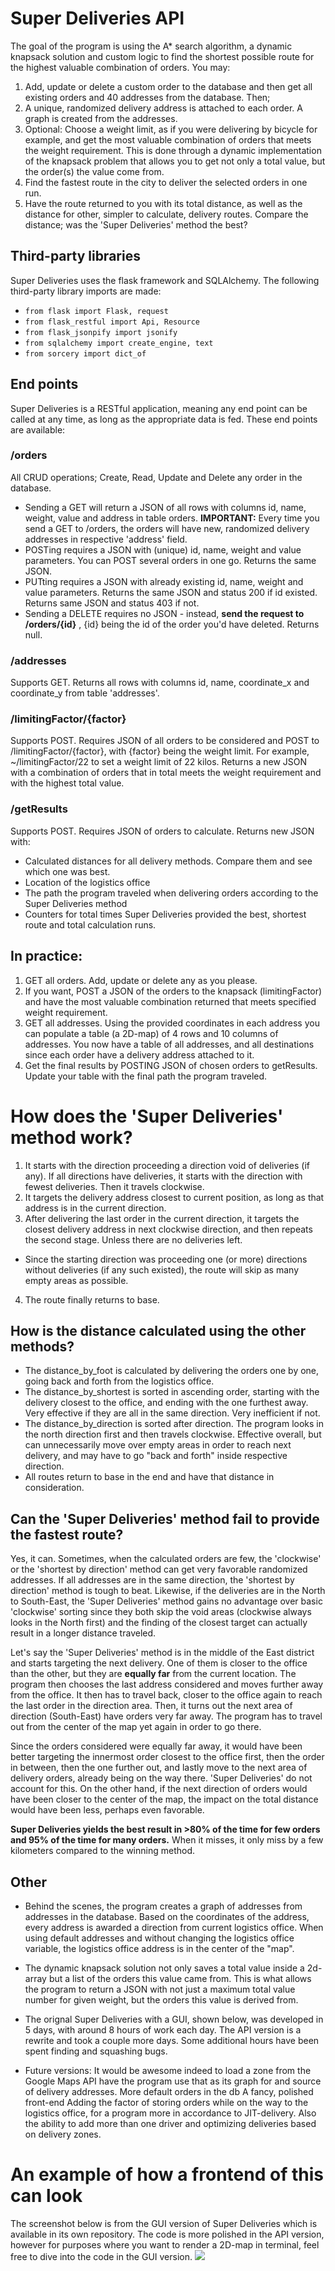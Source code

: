 # Super Deliveries API
The goal of the program is using the A* search algorithm, a dynamic knapsack solution and custom logic to find the shortest possible route for the highest valuable combination of orders. You may:
1) Add, update or delete a custom order to the database and then get all existing orders and 40 addresses from the database. Then;
2) A unique, randomized delivery address is attached to each order. A graph is created from the addresses.
3) Optional: Choose a weight limit, as if you were delivering by bicycle for example, and get the most valuable combination of orders that meets the weight requirement. This is done through a dynamic implementation of the knapsack problem that allows you to get not only a total value, but the order(s) the value come from.
4) Find the fastest route in the city to deliver the selected orders in one run.
5) Have the route returned to you with its total distance, as well as the distance for other, simpler to calculate, delivery routes. Compare the distance; was the 'Super Deliveries' method the best?

## Third-party libraries
Super Deliveries uses the flask framework and SQLAlchemy. The following third-party library imports are made:
* `from flask import Flask, request`
* `from flask_restful import Api, Resource`
* `from flask_jsonpify import jsonify`
* `from sqlalchemy import create_engine, text`
* `from sorcery import dict_of`

## End points
Super Deliveries is a RESTful application, meaning any end point can be called at any time, as long as the appropriate data is fed. These end points are available:

### /orders
All CRUD operations; Create, Read, Update and Delete any order in the database.
* Sending a GET will return a JSON of all rows with columns id, name, weight, value and address in table orders.
**IMPORTANT:** Every time you send a GET to /orders, the orders will have new, randomized delivery addresses in respective 'address' field.
* POSTing requires a JSON with (unique) id, name, weight and value parameters. You can POST several orders in one go. Returns the same JSON.
* PUTting requires a JSON with already existing id, name, weight and value parameters. Returns the same JSON and status 200 if id existed. Returns same JSON and status 403 if not.
* Sending a DELETE requires no JSON - instead, **send the request to /orders/{id}** , {id} being the id of the order you'd have deleted. Returns null.

### /addresses
Supports GET. Returns all rows with columns id, name, coordinate_x and coordinate_y from table 'addresses'.

### /limitingFactor/{factor}
Supports POST. 
Requires JSON of all orders to be considered and POST to /limitingFactor/{factor}, with {factor} being the weight limit. For example, ~/limitingFactor/22 to set a weight limit of 22 kilos. Returns a new JSON with a combination of orders that in total meets the weight requirement and with the highest total value.

### /getResults
Supports POST. Requires JSON of orders to calculate. Returns new JSON with:
* Calculated distances for all delivery methods. Compare them and see which one was best.
* Location of the logistics office
* The path the program traveled when delivering orders according to the Super Deliveries method
* Counters for total times Super Deliveries provided the best, shortest route and total calculation runs.

## In practice:
1) GET all orders. Add, update or delete any as you please.
2) If you want, POST a JSON of the orders to the knapsack (limitingFactor) and have the most valuable combination returned that meets specified weight requirement.
3) GET all addresses. Using the provided coordinates in each address you can populate a table (a 2D-map) of 4 rows and 10 columns of addresses. You now have a table of all addresses, and all destinations since each order have a delivery address attached to it.
4) Get the final results by POSTING JSON of chosen orders to getResults. Update your table with the final path the program traveled.

# How does the 'Super Deliveries' method work?
1) It starts with the direction proceeding a direction void of deliveries (if any). If all directions have deliveries, it starts with the direction with fewest deliveries. Then it travels clockwise.
2) It targets the delivery address closest to current position, as long as that address is in the current direction.
3) After delivering the last order in the current direction, it targets the closest delivery address in next clockwise direction, and then repeats the second stage. Unless there are no deliveries left.
* Since the starting direction was proceeding one (or more) directions without deliveries (if any such existed), the route will skip as many empty areas as possible.
4) The route finally returns to base. 

## How is the distance calculated using the other methods?
* The distance_by_foot is calculated by delivering the orders one by one, going back and forth from the logistics office.
* The distance_by_shortest is sorted in ascending order, starting with the delivery closest to the office, and ending with the one furthest away. Very effective if they are all in the same direction. Very inefficient if not.
* The distance_by_direction is sorted after direction. The program looks in the north direction first and then travels clockwise. Effective overall, but can unnecessarily move over empty areas in order to reach next delivery, and may have to go "back and forth" inside respective direction.
* All routes return to base in the end and have that distance in consideration.

## Can the 'Super Deliveries' method fail to provide the fastest route?
Yes, it can. Sometimes, when the calculated orders are few, the 'clockwise' or the 'shortest by direction' method can get very favorable randomized addresses.
If all addresses are in the same direction, the 'shortest by direction' method is tough to beat.
Likewise, if the deliveries are in the North to South-East, the 'Super Deliveries' method gains no advantage over basic 'clockwise' sorting since they both skip the void areas (clockwise always looks in the North first) and the finding of the closest target can actually result in a longer distance traveled.

Let's say the 'Super Deliveries' method is in the middle of the East district and starts targeting the next delivery.
One of them is closer to the office than the other, but they are **equally far** from the current location.
The program then chooses the last address considered and moves further away from the office. It then has to travel back, closer to the office again to reach the last order in the direction area. Then, it turns out the next area of direction (South-East) have orders very far away. The program has to travel out from the center of the map yet again in order to go there.

Since the orders considered were equally far away, it would have been better targeting the innermost order closest to the office first, then the order in between, then the one further out, and lastly move to the next area of delivery orders, already being on the way there. 'Super Deliveries' do not account for this.
On the other hand, if the next direction of orders would have been closer to the center of the map, the impact on the total distance would have been less, perhaps even favorable.

**Super Deliveries yields the best result in >80% of the time for few orders and 95% of the time for many orders.** When it misses, it only miss by a few kilometers compared to the winning method.

## Other
* Behind the scenes, the program creates a graph of addresses from addresses in the database. Based on the coordinates of the address, every address is awarded a direction from current logistics office.
When using default addresses and without changing the logistics office variable, the logistics office address is in the center of the "map".

* The dynamic knapsack solution not only saves a total value inside a 2d-array but a list of the orders this value came from. This is what allows the program to return a JSON with not just a maximum total value number for given weight, but the orders this value is derived from.

* The orignal Super Deliveries with a GUI, shown below, was developed in 5 days, with around 8 hours of work each day. The API version is a rewrite and took a couple more days. Some additional hours have been spent finding and squashing bugs.

* Future versions:
It would be awesome indeed to load a zone from the Google Maps API have the program use that as its graph for and source of delivery addresses.
More default orders in the db
A fancy, polished front-end
Adding the factor of storing orders while on the way to the logistics office, for a program more in accordance to JIT-delivery. Also the ability to add more than one driver and optimizing deliveries based on delivery zones.

# An example of how a frontend of this can look
The screenshot below is from the GUI version of Super Deliveries which is available in its own repository.
The code is more polished in the API version, however for purposes where you want to render a 2D-map in terminal, feel free to dive into the code in the GUI version.
![](https://user-images.githubusercontent.com/99674687/201478646-99ad7c86-9d85-4f3a-aa08-1b943c88dca2.png)
